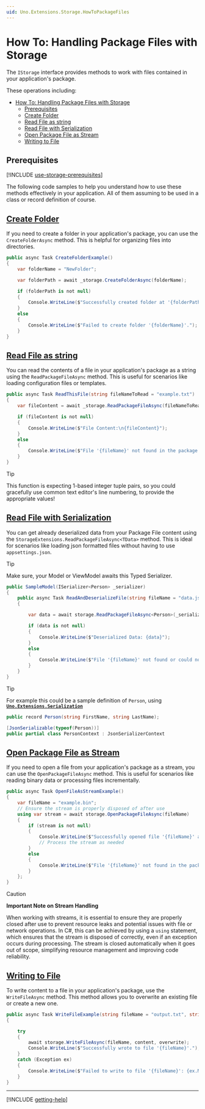 ```yaml
---
uid: Uno.Extensions.Storage.HowToPackageFiles
---
```


# How To: Handling Package Files with Storage

The `IStorage` interface provides methods to work with files contained in your application's package.

These operations including:

- [How To: Handling Package Files with Storage](#how-to-handling-package-files-with-storage)
  - [Prerequisites](#prerequisites)
  - [Create Folder](#create-folder)
  - [Read File as string](#read-file-as-string)
  - [Read File with Serialization](#read-file-with-serialization)
  - [Open Package File as Stream](#open-package-file-as-stream)
  - [Writing to File](#writing-to-file)

## Prerequisites

[!INCLUDE [use-storage-prerequisites](./includes/use-storage-prerequisites.md)]

The following code samples to help you understand how to use these methods effectively in your application. All of them assuming to be used in a class or record definition of course.

## [Create Folder](#tab/create-folder)

If you need to create a folder in your application's package, you can use the `CreateFolderAsync` method. This is helpful for organizing files into directories.

```csharp
public async Task CreateFolderExample()
{
    var folderName = "NewFolder";

    var folderPath = await _storage.CreateFolderAsync(folderName);

    if (folderPath is not null)
    {
        Console.WriteLine($"Successfully created folder at '{folderPath}'.");
    }
    else
    {
        Console.WriteLine($"Failed to create folder '{folderName}'.");
    }
}
```

## [Read File as string](#tab/read-file-as-string)

You can read the contents of a file in your application's package as a string using the `ReadPackageFileAsync` method. This is useful for scenarios like loading configuration files or templates.

```csharp
public async Task ReadThisFile(string fileNameToRead = "example.txt")
{
    var fileContent = await _storage.ReadPackageFileAsync(fileNameToRead);

    if (fileContent is not null)
    {
        Console.WriteLine($"File Content:\n{fileContent}");
    }
    else
    {
        Console.WriteLine($"File '{fileName}' not found in the package.");
    }
}
```

<!-- TODO: Uncomment this if PR #2734 has been merged https://github.com/unoplatform/uno.extensions/pull/2734

## [Reading specified Lines from Package File](#tab/reading-specified-lines-from-package-file)

You can also read just selected lines from a file, which is particularly useful for processing large unstructured text files, but you might only need certain lines of it, which can but not have to be in one Block of Lines.

```csharp
public async Task ReadSpecificLinesExample()
{
    var fileName = "example.txt";
    var lineRanges = new List<(int Start, int End)> // this could any type fitting as IEnumerable<(int,int)> since this function does not manipulate the provided Values.
    {
        (0, 5), // Read lines 0 to 5
        (10, 15) // Read lines 10 to 15
    };

    var selectedLines = await storage.ReadLinesFromPackageFileAsync(fileName, lineRanges);

    if (selectedLines is not null)
    {
        Console.WriteLine(line);
    }
    else
    {
        Console.WriteLine($"File '{fileName}' not found or empty.");
    }
}
``` -->

> [!TIP]
> This function is expecting 1-based integer tuple pairs, so you could gracefully use common text editor's line numbering, to provide the appropriate values!

## [Read File with Serialization](#tab/read-file-with-Serialization)

You can get already deserialized data from your Package File content using the `StorageExtensions.ReadPackageFileAsync<TData>` method. This is ideal for scenarios like loading json formatted files without having to use `appsettings.json`.

> [!TIP]
> Make sure, your Model or ViewModel awaits this Typed Serializer.

```csharp
public SampleModel(ISerializer<Person> _serializer)
{
    public async Task ReadAndDeserializeFile(string fileName = "data.json")
    {

        var data = await storage.ReadPackageFileAsync<Person>(_serializer, fileName);

        if (data is not null)
        {
            Console.WriteLine($"Deserialized Data: {data}");
        }
        else
        {
            Console.WriteLine($"File '{fileName}' not found or could not be deserialized.");
        }
    }
}
```

> [!TIP]
> For example this could be a sample definition of `Person`, using [**`Uno.Extensions.Serialization`**](xref:Uno.Extensions.Serialization.Overview)
>
> ```csharp
> public record Person(string FirstName, string LastName);
>
> [JsonSerializable(typeof(Person))]
> public partial class PersonContext : JsonSerializerContext
> ```

## [Open Package File as Stream](#tab/open-package-file-as-stream)

If you need to open a file from your application's package as a stream, you can use the `OpenPackageFileAsync` method. This is useful for scenarios like reading binary data or processing files incrementally.

```csharp
public async Task OpenFileAsStreamExample()
{
    var fileName = "example.bin";
    // Ensure the stream is properly disposed of after use
    using var stream = await storage.OpenPackageFileAsync(fileName)
    {
        if (stream is not null)
        {
            Console.WriteLine($"Successfully opened file '{fileName}' as a stream.");
            // Process the stream as needed
        }
        else
        {
            Console.WriteLine($"File '{fileName}' not found in the package.");
        }
    };
}
```

> [!CAUTION]
> **Important Note on Stream Handling**
>
> When working with streams, it is essential to ensure they are properly closed after use to prevent resource leaks and potential issues with file or network operations. In C#, this can be achieved by using a `using` statement, which ensures that the stream is disposed of correctly, even if an exception occurs during processing. The stream is closed automatically when it goes out of scope, simplifying resource management and improving code reliability.

## [Writing to File](#tab/write-to-file)

To write content to a file in your application's package, use the `WriteFileAsync` method. This method allows you to overwrite an existing file or create a new one.

```csharp
public async Task WriteFileExample(string fileName = "output.txt", string toBeWrittenContent = "Hello, Uno Platform!", bool shouldOverwrite = false)
{

    try
    {
        await storage.WriteFileAsync(fileName, content, overwrite);
        Console.WriteLine($"Successfully wrote to file '{fileName}'.");
    }
    catch (Exception ex)
    {
        Console.WriteLine($"Failed to write to file '{fileName}': {ex.Message}");
    }
}
```

---

[!INCLUDE [getting-help](../includes/getting-help.md)]

